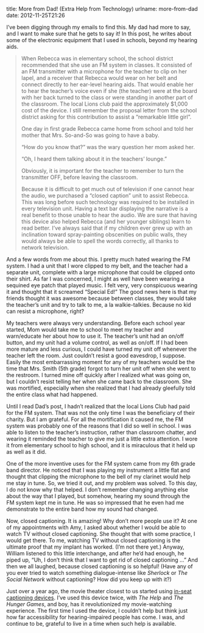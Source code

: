 title: More from Dad! (Extra Help from Technology)
urlname: more-from-dad
date: 2012-11-25T21:26

I&#x02bc;ve been digging through my emails to find this. My dad had more to say, and I want to make sure that he gets to
say it! In this post, he writes about some of the electronic equipment that I used in schools, beyond my hearing aids.

> When Rebecca was in elementary school, the school district recommended that she use an FM system in classes. It
> consisted of an FM transmitter with a microphone for the teacher to clip on her lapel, and a receiver that Rebecca
> would wear on her belt and connect directly to her ear-level hearing aids. That would enable her to hear the
> teacher&#x02bc;s voice even if she (the teacher) were at the board with her back turned to the class or were standing
> in another part of the classroom. The local Lions club paid the approximately $1,000 cost of the device. I still
> remember the proposal letter from the school district asking for this contribution to assist a &ldquo;remarkable
> little girl&rdquo;.
>
> One day in first grade Rebecca came home from school and told her mother that Mrs. So-and-So was going to have a baby.
>
> &ldquo;How do you know that?&rdquo; was the wary question her mom asked her.
>
> &ldquo;Oh, I heard them talking about it in the teachers&#x02bc; lounge.&rdquo;
>
> Obviously, it is important for the teacher to remember to turn the transmitter OFF, before leaving the classroom.
>
> Because it is difficult to get much out of television if one cannot hear the audio, we purchased a &ldquo;closed
> caption&rdquo; unit to assist Rebecca. This was long before such technology was required to be installed in every
> television unit. Having a text bar displaying the narrative is a real benefit to those unable to hear the audio. We
> are sure that having this device also helped Rebecca (and her younger siblings) learn to read better. I&#x02bc;ve
> always said that if my children ever grew up with an inclination toward spray-painting obscenities on public walls,
> they would always be able to spell the words correctly, all thanks to network television.

And a few words from me about this. I pretty much hated wearing the FM system. I had a unit that I wore clipped to my
belt, and the teacher had a separate unit, complete with a large microphone that could be clipped onto their shirt. As
far I was concerned, I might as well have been wearing a sequined eye patch that played music. I felt very, very
conspicuous wearing it and thought that it screamed &ldquo;Special Ed!&rdquo; The good news here is that my friends
thought it was awesome because between classes, they would take the teacher&#x02bc;s unit and try to talk to me, a la
walkie-talkies. Because no kid can resist a microphone, right?

My teachers were always very understanding. Before each school year started, Mom would take me to school to meet my
teacher and warn/educate her about how to use it. The teacher&#x02bc;s unit had an on/off button, and my unit had a
volume control, as well as on/off. If I had been more mature and less curious, I could have turned my unit off whenever
the teacher left the room. Just couldn&#x02bc;t resist a good eavesdrop, I suppose. Easily the most embarrassing moment
for any of my teachers would be the time that Mrs. Smith (5th grade) forgot to turn her unit off when she went to the
restroom. I turned mine off quickly after I realized what was going on, but I couldn&#x02bc;t resist telling her when
she came back to the classroom. She was mortified, especially when she realized that I had already gleefully told the
entire class what had happened.

Until I read Dad&#x02bc;s post, I hadn&#x02bc;t realized that the local Lions Club had paid for the FM system. That was
not the only time I was the beneficiary of their charity. But I am grateful. For all the mortification it caused me, the
FM system was probably one of the reasons that I did so well in school. I was able to listen to the teacher&#x02bc;s
instruction, rather than classroom chatter, and wearing it reminded the teacher to give me just a little extra
attention. I wore it from elementary school to high school, and it is miraculous that it held up as well as it did.

One of the more inventive uses for the FM system came from my 6th grade band director. He noticed that I was playing my
instrument a little flat and thought that clipping the microphone to the bell of my clarinet would help me stay in tune.
So, we tried it out, and my problem was solved. To this day, I do not know why that helped. I don&#x02bc;t remember
changing anything else about the way that I played, but somehow, hearing my sound through the FM system kept me in tune.
He was so impressed that he even had me demonstrate to the entire band how my sound had changed.

Now, closed captioning. It is amazing! Why don&#x02bc;t more people use it? At one of my appointments with Amy, I asked
about whether I would be able to watch TV without closed captioning. She thought that with some practice, I would get
there. To me, watching TV without closed captioning is the ultimate proof that my implant has worked. (I&#x02bc;m not
there yet.) Anyway, William listened to this little interchange, and after he&#x02bc;d had enough, he piped up,
&ldquo;Uh, I don&#x02bc;t think that I want to get rid of closed captioning &hellip;&rdquo; And then we all laughed,
because closed captioning is so helpful! (Have any of you ever tried to watch something dialogue-intense like _Sherlock_
or _The Social Network_ without captioning? How did you keep up with it?)

Just over a year ago, the movie theater closest to us started using [in-seat captioning devices][a]. I&#x02bc;ve used
this device twice, with _The Help_ and _The Hunger Games_, and boy, has it revolutionized my movie-watching experience.
The first time I used the device, I couldn&#x02bc;t help but think just how far accessibility for hearing-impaired
people has come. I was, and continue to be, grateful to live in a time when such help is available.

[a]: https://web.archive.org/web/20160609003014/http://www.doremilabs.com/products/cinema-products-2/captiview/
